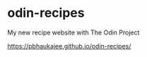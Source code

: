 # odin-recipes
My new recipe website with The Odin Project

https://pbhaukajee.github.io/odin-recipes/
